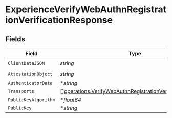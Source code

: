 # ExperienceVerifyWebAuthnRegistrationVerificationResponse


## Fields

| Field                                                                                                                                      | Type                                                                                                                                       | Required                                                                                                                                   | Description                                                                                                                                |
| ------------------------------------------------------------------------------------------------------------------------------------------ | ------------------------------------------------------------------------------------------------------------------------------------------ | ------------------------------------------------------------------------------------------------------------------------------------------ | ------------------------------------------------------------------------------------------------------------------------------------------ |
| `ClientDataJSON`                                                                                                                           | *string*                                                                                                                                   | :heavy_check_mark:                                                                                                                         | N/A                                                                                                                                        |
| `AttestationObject`                                                                                                                        | *string*                                                                                                                                   | :heavy_check_mark:                                                                                                                         | N/A                                                                                                                                        |
| `AuthenticatorData`                                                                                                                        | **string*                                                                                                                                  | :heavy_minus_sign:                                                                                                                         | N/A                                                                                                                                        |
| `Transports`                                                                                                                               | [][operations.VerifyWebAuthnRegistrationVerificationTransport](../../models/operations/verifywebauthnregistrationverificationtransport.md) | :heavy_minus_sign:                                                                                                                         | N/A                                                                                                                                        |
| `PublicKeyAlgorithm`                                                                                                                       | **float64*                                                                                                                                 | :heavy_minus_sign:                                                                                                                         | N/A                                                                                                                                        |
| `PublicKey`                                                                                                                                | **string*                                                                                                                                  | :heavy_minus_sign:                                                                                                                         | N/A                                                                                                                                        |